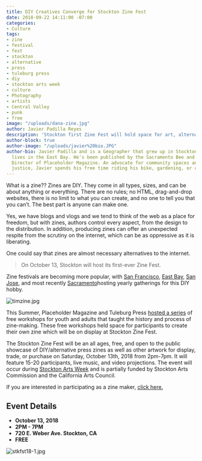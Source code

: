 ```yaml
---
title: DIY Creatives Converge for Stockton Zine Fest
date: 2018-09-22 14:11:00 -07:00
categories:
- Culture
tags:
- zine
- festival
- fest
- stockton
- alternative
- press
- tuleburg press
- diy
- stockton arts week
- culture
- Photography
- artists
- Central Valley
- punk
- free
image: "/uploads/dana-zine.jpg"
author: Javier Padilla Reyes
description: 'Stockton first Zine Fest will hold space for art, alternative DIY literature. '
author-block: true
author-image: "/uploads/javier%20bio.JPG"
author-bio: Javier Padilla and is a Geographer that grew up in Stockton, CA and currently
  lives in the East Bay. He's been published by the Sacramento Bee and is the Executive
  Director of Placeholder Magazine. An advocate for community spaces and environmental
  justice, Javier spends his free time riding his bike, gardening, or climbing.
---
```


What is a zine?? Zines are DIY. They come in all types, sizes, and can be about anything or everything. There are no rules; no HTML, drag-and-drop websites, there is no limit to what you can create, and no one to tell you that you can’t. The best part is anyone can make one.   

Yes, we have blogs and vlogs and we tend to think of the web as a place for freedom, but with zines, authors control every aspect, from the design to the distribution. In addition, producing zines can offer an unexpected respite from the scrutiny on the internet, which can be as oppressive as it is liberating.  

One could say that zines are almost necessary alternatives to the internet.   

>On October 13, Stockton will host its first-ever Zine Fest.  

Zine festivals are becoming more popular, with [San Francisco](www.sfzinefest.org/), [East Bay](https://www.ebabzfest.com), [San Jose](https://www.facebook.com/sbDIYzc/), and most recently [Sacramento](http://www.vergeart.com/attend/sacramento-zine-fest/)hosting yearly gatherings for this DIY hobby.  
  

![timzine.jpg](/uploads/timzine.jpg)   
  
This Summer, Placeholder Magazine and Tuleburg Press [hosted a series](https://www.facebook.com/events/478056055970112/) of free workshops for youth and adults that taught the history and process of zine-making. These free workshops held space for participants to create their own zine which will be on display at Stockton Zine Fest.  

The Stockton Zine Fest will be an all ages, free, and open to the public showcase of DIY/alternative press zines as well as other artwork for display, trade, or purchase on Saturday, October 13th, 2018 from 2pm-7pm. It will feature 15-20 participants, live music, and video projections. The event will occur during [Stockton Arts Week](https://www.visitstockton.org/events/stockton-arts-week-stockton-zine-fest/) and is partially funded by Stockton Arts Commission and the California Arts Council.   

If you are interested in participating as a zine maker, [click here.](https://www.eventbrite.com/e/stockton-zine-fest-2018-tickets-49965879290)  
  

## Event Details
* **October 13, 2018**
* **2PM - 7PM**
* **720 E. Weber Ave. Stockton, CA**
* **FREE**

![stkfst18-1.jpg](/uploads/stkfst18-1.jpg)